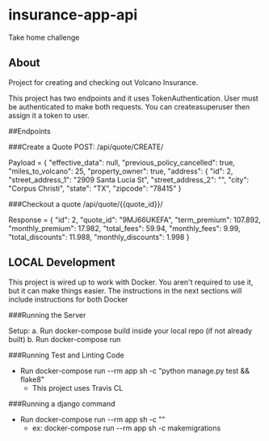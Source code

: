 # insurance-app-api
Take home challenge

## About
Project for creating and checking out Volcano Insurance.

This project has two endpoints and it uses TokenAuthentication. User must be authenticated to make both requests.
You can createasuperuser then assign it a token to user.

##Endpoints

###Create a Quote
POST: /api/quote/CREATE/

Payload = {
    "effective_data": null,
    "previous_policy_cancelled": true,
    "miles_to_volcano": 25,
    "property_owner": true,
    "address": {
        "id": 2,
        "street_address_1": "2909 Santa Lucia St",
        "street_address_2": "",
        "city": "Corpus Christi",
        "state": "TX",
        "zipcode": "78415"
    }

###Checkout a quote
/api/quote/{{quote_id}}/

Response = {
    "id": 2,
    "quote_id": "9MJ66UKEFA",
    "term_premium": 107.892,
    "monthly_premium": 17.982,
    "total_fees": 59.94,
    "monthly_fees": 9.99,
    "total_discounts": 11.988,
    "monthly_discounts": 1.998
}


## LOCAL Development
This project is wired up to work with Docker. You aren't required to use it, 
but it can make things easier. The instructions in the next sections will 
include instructions for both Docker

###Running the Server

Setup:
   a. Run docker-compose build inside your local repo (if not already built)
   b. Run docker-compose run

###Running Test and Linting Code
- Run docker-compose run --rm app sh -c "python manage.py test && flake8"
  - This project uses Travis CL 

###Running a django command
- Run docker-compose run --rm app sh -c "<command to run>" 
  - ex: docker-compose run --rm app sh -c makemigrations 